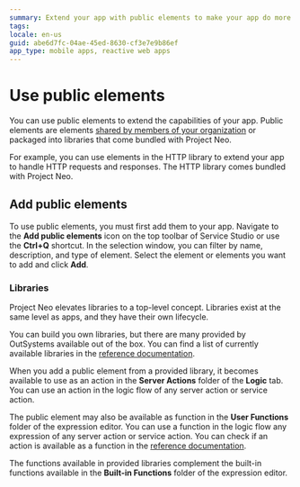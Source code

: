 ```yaml
---
summary: Extend your app with public elements to make your app do more for your users.
tags:
locale: en-us
guid: abe6d7fc-04ae-45ed-8630-cf3e7e9b86ef
app_type: mobile apps, reactive web apps
---
```


# Use public elements

You can use public elements to extend the capabilities of your app. Public elements are elements [shared by members of your organization](../reuse-elements.md#public-elements) or packaged into libraries that come bundled with Project Neo.

For example, you can use elements in the HTTP library to extend your app to handle HTTP requests and responses. The HTTP library comes bundled with Project Neo.

## Add public elements

To use public elements, you must first add them to your app. Navigate to the **Add public elements** icon on the top toolbar of Service Studio or use the **Ctrl+Q** shortcut. In the selection window, you can filter by name, description, and type of element. Select the element or elements you want to add and click **Add**.

### Libraries

Project Neo elevates libraries to a top-level concept. Libraries exist at the same level as apps, and they have their own lifecycle.

You can build you own libraries, but there are many provided by OutSystems available out of the box. You can find a list of currently available libraries in the [reference documentation](../../reference/intro.md#libraries).

When you add a public element from a provided library, it becomes available to use as an action in the **Server Actions** folder of the **Logic** tab. You can use an action in the logic flow of any server action or service action.

The public element may also be available as function in the **User Functions** folder of the expression editor. You can use a function in the logic flow any expression of any server action or service action. You can check if an action is available as a function in the [reference documentation](../../reference/intro.md#libraries).

The functions available in provided libraries complement the built-in functions available in the **Built-in Functions** folder of the expression editor.
